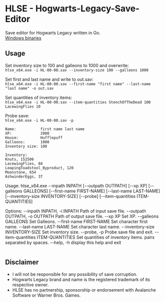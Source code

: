 # HLSE - Hogwarts-Legacy-Save-Editor
Save editor for Hogwarts Legacy written in Go.    
[Windows binaries](https://github.com/Sorrow446/HLSE-Hogwarts-Legacy-Save-Editor/releases)

## Usage
Set inventory size to 100 and galleons to 1000 and overwrite:   
`hlse_x64.exe -i HL-00-00.sav --inventory-size 100 --galleons 1000`

Set first and last name and write to out.sav:   
`hlse_x64.exe -i HL-00-00.sav --first-name "first name" --last-name "last name" -o out.sav`

Set quantities of inventory items:   
`hlse_x64.exe -i HL-00-00.sav --item-quantities StenchOfTheDead 100 LacewingFlies 10`

Probe save:    
`hlse_x64.exe -i HL-00-00.sav -p`
```
Name:           first name last name
XP:             2000
House:          Hufflepuff
Galleons:       1000
Inventory size: 100

Inventory:
Knuts, 152506
LacewingFlies, 84
LeapingToadstool_Byproduct, 120
Moonstone, 654
AshwinderEggs, 37
```
Usage: hlse_x64.exe --inpath INPATH [--outpath OUTPATH] [--xp XP] [--galleons GALLEONS] [--first-name FIRST-NAME] [--last-name LAST-NAME] [--inventory-size INVENTORY-SIZE] [--probe] [--item-quantities ITEM-QUANTITIES]

Options:
  --inpath INPATH, -i INPATH
                         Path of input save file.
  --outpath OUTPATH, -o OUTPATH
                         Path of output save file.
  --xp XP                Set XP.
  --galleons GALLEONS    Set Galleons.
  --first-name FIRST-NAME
                         Set character first name.
  --last-name LAST-NAME
                         Set character last name.
  --inventory-size INVENTORY-SIZE
                         Set inventory size.
  --probe, -p            Probe save file and exit.
  --item-quantities ITEM-QUANTITIES
                         Set quantities of inventory items. <item ID> <quantity> pairs separated by spaces.
  --help, -h             display this help and exit
```

  ```

## Disclaimer
- I will not be responsible for any possibility of save corruption.    
- Hogwarts Legacy brand and name is the registered trademark of its respective owner.    
- HLSE has no partnership, sponsorship or endorsement with Avalanche Software or Warner Bros. Games.
